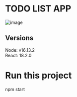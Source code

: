 # TODO LIST APP

![image](https://user-images.githubusercontent.com/35313946/192096994-05be644b-4a41-456e-ba79-81b57b003dcb.png)

## Versions

Node: v16.13.2  
React: 18.2.0

# Run this project
npm start

